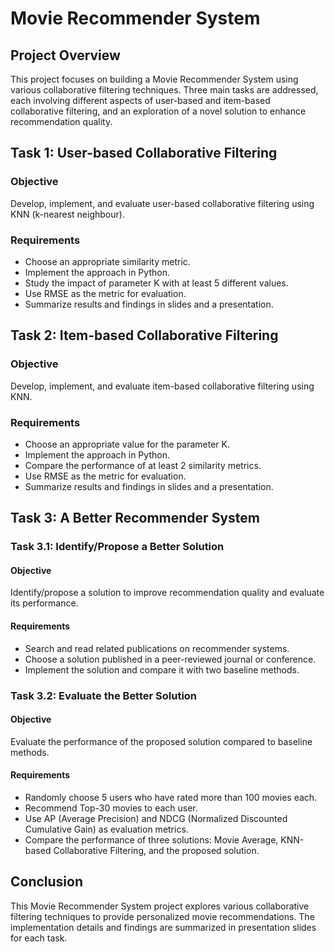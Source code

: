 # Movie Recommender System

## Project Overview

This project focuses on building a Movie Recommender System using various collaborative filtering techniques. Three main tasks are addressed, each involving different aspects of user-based and item-based collaborative filtering, and an exploration of a novel solution to enhance recommendation quality.

## Task 1: User-based Collaborative Filtering

### Objective
Develop, implement, and evaluate user-based collaborative filtering using KNN (k-nearest neighbour).

### Requirements
- Choose an appropriate similarity metric.
- Implement the approach in Python.
- Study the impact of parameter K with at least 5 different values.
- Use RMSE as the metric for evaluation.
- Summarize results and findings in slides and a presentation.

## Task 2: Item-based Collaborative Filtering

### Objective
Develop, implement, and evaluate item-based collaborative filtering using KNN.

### Requirements
- Choose an appropriate value for the parameter K.
- Implement the approach in Python.
- Compare the performance of at least 2 similarity metrics.
- Use RMSE as the metric for evaluation.
- Summarize results and findings in slides and a presentation.

## Task 3: A Better Recommender System

### Task 3.1: Identify/Propose a Better Solution

#### Objective
Identify/propose a solution to improve recommendation quality and evaluate its performance.

#### Requirements
- Search and read related publications on recommender systems.
- Choose a solution published in a peer-reviewed journal or conference.
- Implement the solution and compare it with two baseline methods.

### Task 3.2: Evaluate the Better Solution

#### Objective
Evaluate the performance of the proposed solution compared to baseline methods.

#### Requirements
- Randomly choose 5 users who have rated more than 100 movies each.
- Recommend Top-30 movies to each user.
- Use AP (Average Precision) and NDCG (Normalized Discounted Cumulative Gain) as evaluation metrics.
- Compare the performance of three solutions: Movie Average, KNN-based Collaborative Filtering, and the proposed solution.


## Conclusion

This Movie Recommender System project explores various collaborative filtering techniques to provide personalized movie recommendations. The implementation details and findings are summarized in presentation slides for each task.
